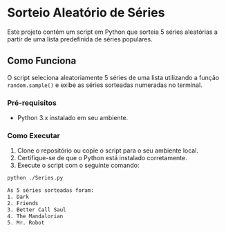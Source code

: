 # Sorteio Aleatório de Séries

Este projeto contém um script em Python que sorteia 5 séries aleatórias a partir de uma lista predefinida de séries populares.

## Como Funciona

O script seleciona aleatoriamente 5 séries de uma lista utilizando a função `random.sample()` e exibe as séries sorteadas numeradas no terminal.

### Pré-requisitos

- Python 3.x instalado em seu ambiente.

### Como Executar

1. Clone o repositório ou copie o script para o seu ambiente local.
2. Certifique-se de que o Python está instalado corretamente.
3. Execute o script com o seguinte comando:

```bash
python ./Series.py

As 5 séries sorteadas foram:
1. Dark
2. Friends
3. Better Call Saul
4. The Mandalorian
5. Mr. Robot
